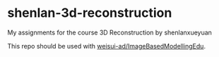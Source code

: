 # shenlan-3d-reconstruction
My assignments for the course 3D Reconstruction by shenlanxueyuan

This repo should be used with [weisui-ad/ImageBasedModellingEdu](https://github.com/weisui-ad/ImageBasedModellingEdu).
